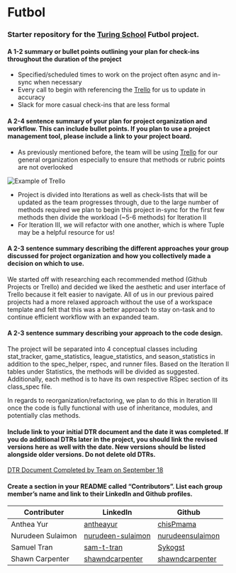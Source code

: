 # Futbol
### Starter repository for the [Turing School](https://turing.io/) Futbol project.

#### A 1-2 summary or bullet points outlining your plan for check-ins throughout the duration of the project
- Specified/scheduled times to work on the project often async and in-sync when necessary
- Every call to begin with referencing the [Trello](https://trello.com/invite/b/2zetuQqi/ATTI4fb07b8c7630a31dcc38291ed33a5b50828B4AED/futbol) for us to update in accuracy
- Slack for more casual check-ins that are less formal

#### A 2-4 sentence summary of your plan for project organization and workflow. This can include bullet points. If you plan to use a project management tool, please include a link to your project board.
- As previously mentioned before, the team will be using [Trello](https://trello.com/invite/b/2zetuQqi/ATTI4fb07b8c7630a31dcc38291ed33a5b50828B4AED/futbol) for our general organization especially to ensure that methods or rubric points are not overlooked

![Example of Trello](https://i.ibb.co/C6CXfFD/Screenshot-2023-09-18-at-6-56-26-PM.png)
- Project is divided into Iterations as well as check-lists that will be updated as the team progresses through, due to the large number of methods required we plan to begin this project in-sync for the first few methods then divide the workload (~5-6 methods) for Iteration II
- For Iteration III, we will refactor with one another, which is where Tuple may be a helpful resource for us!

#### A 2-3 sentence summary describing the different approaches your group discussed for project organization and how you collectively made a decision on which to use.
We started off with researching each recommended method (Github Projects or Trello) and decided we liked the aesthetic and user interface of Trello because it felt easier to navigate. All of us in our previous paired projects had a more relaxed approach without the use of a workspace template and felt that this was a better approach to stay on-task and to continue efficient workflow with an expanded team.

#### A 2-3 sentence summary describing your approach to the code design.
The project will be separated into 4 conceptual classes including stat_tracker, game_statistics, league_statistics, and season_statistics in addition to the spec_helper, rspec, and runner files. Based on the Iteration II tables under Statistics, the methods will be divided as suggested. Additionally, each method is to have its own respective RSpec section of its class_spec file.

In regards to reorganization/refactoring, we plan to do this in Iteration III once the code is fully functional with use of inheritance, modules, and potentially clas methods. 

#### Include link to your initial DTR document and the date it was completed. If you do additional DTRs later in the project, you should link the revised versions here as well with the date. New versions should be listed alongside older versions. Do not delete old DTRs.
[DTR Document Completed by Team on September 18](https://docs.google.com/document/d/1HorUl1ZL4QoMXSVY2KQb0VZOctS4juJ0sL8aV9hGTBg/edit?usp=sharing)


#### Create a section in your README called “Contributors”. List each group member’s name and link to their LinkedIn and Github profiles.
| Contributer |   LinkedIn    |    Github    |
| ----------- |   --------    |    --------  |
| Anthea Yur  | [antheayur](https://www.linkedin.com/in/antheayur/) | [chisPmama](https://github.com/chisPmama)|
| Nurudeen Sulaimon | [nurudeen-sulaimon](https://www.linkedin.com/in/nurudeen-sulaimon/) | [nurudeensulaimon](https://github.com/nurudeensulaimon) |
| Samuel Tran | [sam-t-tran](www.linkedin.com/in/sam-t-tran)| [Sykogst](https://github.com/Sykogst)|
| Shawn Carpenter | [shawndcarpenter](https://www.linkedin.com/in/shawndcarpenter/)| [shawndcarpenter](https://github.com/shawndcarpenter)